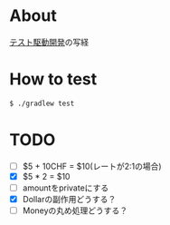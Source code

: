 # About

[テスト駆動開発](https://shop.ohmsha.co.jp/shopdetail/000000004967/)の写経

# How to test

```bash
$ ./gradlew test
```

# TODO

- [ ] $5 + 10CHF = $10(レートが2:1の場合)
- [x] $5 \* 2 = $10
- [ ] amountをprivateにする
- [x] Dollarの副作用どうする？
- [ ] Moneyの丸め処理どうする？
